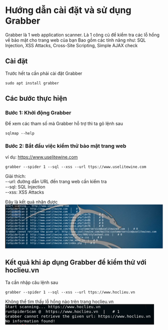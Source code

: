 # Hướng dẫn cài đặt và sử dụng Grabber
Grabber là 1 web application scanner. Là 1 công củ để kiểm tra các lỗ hổng về bảo mật cho trang web của bạn
Bao gồm các tính năng như: SQL Injection, XSS Attacks, Cross-Site Scripting, Simple AJAX check

## Cài đặt
Trước hết ta cần phải cài đặt Grabber
```
sudo apt install grabber
```
## Các bước thực hiện
### Bước 1: Khởi động Grabber

Để xem các tham số mà Grabber hỗ trợ thì ta gõ lệnh sau
```
sqlmap --help
```
### Bước 2: Bắt đầu việc kiểm thử bảo mật trang web
ví dụ: https://www.uselitewine.com<br>
```
grabber --spider 1 --sql --xss --url ttps://www.uselitewine.com
```
Giải thích:<br>
--url: đường dẫn URL đến trang web cần kiểm tra<br>
--sql: SQL Injection<br>
--xss: XSS Attacks<br>

Đây là kết quả nhận được
![](grabber1.PNG)<br>

## Kết quả khi áp dụng Grabber để kiểm thử với hoclieu.vn
Ta cần nhập câu lệnh sau
```
grabber --spider 1 --sql --xss --url ttps://www.hoclieu.vn
```

Không thể tìm thấy lỗ hổng nào trên trang hoclieu.vn
![](grabber2.PNG)<br>
